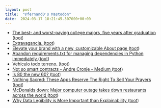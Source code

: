 ```yaml
---
layout: post
title:  "@fernand0's Mastodon"
date:  2024-03-17 18:21:45.307000+00:00
---
```

*  [The best- and worst-paying college majors, five years after graduation ](https://www.cnbc.com/2022/02/12/the-best-and-worst-paying-college-majors-five-years-after-graduation.htm) ([toot](https://mastodon.social/@fernand0/112112415886889168))
*  [Extravagancia. ](https://avecesunafoto.wordpress.com/2024/03/17/extravagancia) ([toot](https://mastodon.social/@fernand0/112112413069164822))
*  [Elevate your brand with a new, customizable About page ](https://blog.medium.com/elevate-your-brand-with-a-new-customizable-about-page-3392eb9fba7) ([toot](https://mastodon.social/@fernand0/112112232287051472))
*  [Abandon requirements.txt for managing dependencies in Python immediately  ](https://medium.com/@ramalhodevitor/abandon-requirements-txt-for-managing-dependencies-in-python-immediately-50b1c45b824a) ([toot](https://mastodon.social/@fernand0/112112036958656339))
*  [Vehículo todo terreno. ](https://www.flickr.com/photos/fernand0/53565019754) ([toot](https://mastodon.social/@fernand0/112111809931968342))
*  [Not so smart contracts - Andre Cronje - Medium ](https://andrecronje.medium.com/not-so-smart-contracts-8c9ab4368d2) ([toot](https://mastodon.social/@fernand0/112111703437616122))
*  [Is 80 the new 60? ](https://news.harvard.edu/gazette/story/2022/02/is-80-the-new-60) ([toot](https://mastodon.social/@fernand0/112111088202788170))
*  [Nothing Sacred: These Apps Reserve The Right To Sell Your Prayers ](https://www.buzzfeednews.com/article/emilybakerwhite/apps-selling-your-prayer) ([toot](https://mastodon.social/@fernand0/112110728362862414))
*  [McDonalds down: Major computer outage takes down restaurants across the world ](https://www.independent.co.uk/tech/mcdonalds-down-closed-outage-breakfast-it-system-b2513183.htm) ([toot](https://mastodon.social/@fernand0/112110545680343132))
*  [Why Data Legibility is More Important than Explainability ](https://medium.com/doteveryone/data-legibility-and-a-common-language-coping-not-coding-part-2-8afb687de6) ([toot](https://mastodon.social/@fernand0/112110249458493168))
